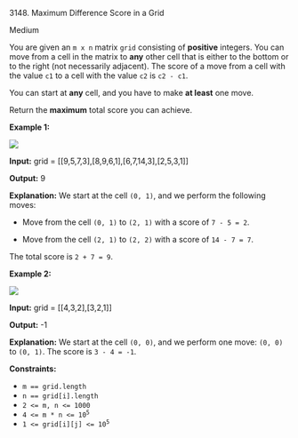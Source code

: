 3148\. Maximum Difference Score in a Grid

Medium

You are given an `m x n` matrix `grid` consisting of **positive** integers. You can move from a cell in the matrix to **any** other cell that is either to the bottom or to the right (not necessarily adjacent). The score of a move from a cell with the value `c1` to a cell with the value `c2` is `c2 - c1`.

You can start at **any** cell, and you have to make **at least** one move.

Return the **maximum** total score you can achieve.

**Example 1:**

![](https://assets.leetcode.com/uploads/2024/03/14/grid1.png)

**Input:** grid = [[9,5,7,3],[8,9,6,1],[6,7,14,3],[2,5,3,1]]

**Output:** 9

**Explanation:** We start at the cell `(0, 1)`, and we perform the following moves:   

- Move from the cell `(0, 1)` to `(2, 1)` with a score of `7 - 5 = 2`.   

- Move from the cell `(2, 1)` to `(2, 2)` with a score of `14 - 7 = 7`.   

The total score is `2 + 7 = 9`.

**Example 2:**

![](https://assets.leetcode.com/uploads/2024/04/08/moregridsdrawio-1.png)

**Input:** grid = [[4,3,2],[3,2,1]]

**Output:** \-1

**Explanation:** We start at the cell `(0, 0)`, and we perform one move: `(0, 0)` to `(0, 1)`. The score is `3 - 4 = -1`.

**Constraints:**

*   `m == grid.length`
*   `n == grid[i].length`
*   `2 <= m, n <= 1000`
*   <code>4 <= m * n <= 10<sup>5</sup></code>
*   <code>1 <= grid[i][j] <= 10<sup>5</sup></code>